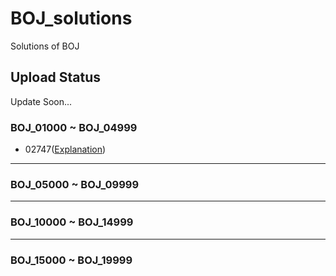 # BOJ_solutions
Solutions of BOJ

## Upload Status

Update Soon...

### BOJ_01000 ~ BOJ_04999

- 02747([Explanation](https://mintyu.github.io/BOJ02747.md/))

---

### BOJ_05000 ~ BOJ_09999
---
### BOJ_10000 ~ BOJ_14999
---
### BOJ_15000 ~ BOJ_19999

